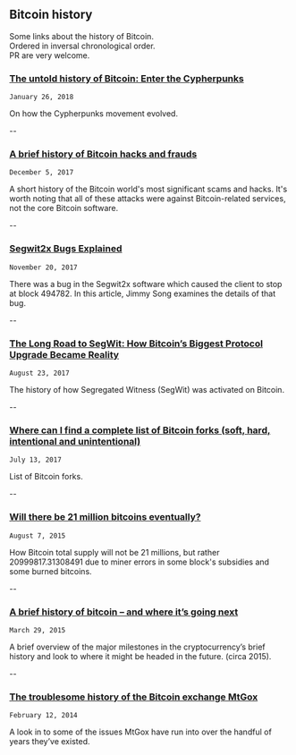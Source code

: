 ## Bitcoin history

Some links about the history of Bitcoin.  
Ordered in inversal chronological order.  
PR are very welcome.

### [The untold history of Bitcoin: Enter the Cypherpunks](https://medium.com/swlh/the-untold-history-of-bitcoin-enter-the-cypherpunks-f764dee962a1)

`January 26, 2018`

On how the Cypherpunks movement evolved.

--

### [A brief history of Bitcoin hacks and frauds](https://arstechnica.com/tech-policy/2017/12/a-brief-history-of-bitcoin-hacks-and-frauds/)

`December 5, 2017`

A short history of the Bitcoin world's most significant scams and hacks. It's worth noting that all of these attacks were against Bitcoin-related services, not the core Bitcoin software.

--

### [Segwit2x Bugs Explained](https://bitcointechtalk.com/segwit2x-bugs-explained-8e0c286124bc)

`November 20, 2017`

There was a bug in the Segwit2x software which caused the client to stop at block 494782. In this article, Jimmy Song examines the details of that bug.

--

### [The Long Road to SegWit: How Bitcoin’s Biggest Protocol Upgrade Became Reality](https://bitcoinmagazine.com/articles/long-road-segwit-how-bitcoins-biggest-protocol-upgrade-became-reality/)

`August 23, 2017`

The history of how Segregated Witness (SegWit) was activated on Bitcoin.

--

### [Where can I find a complete list of Bitcoin forks (soft, hard, intentional and unintentional)](https://bitcoin.stackexchange.com/questions/56607/where-can-i-find-a-complete-list-of-bitcoin-forks-soft-hard-intentional-and-u)

`July 13, 2017`

List of Bitcoin forks.

--

### [Will there be 21 million bitcoins eventually?](https://bitcoin.stackexchange.com/questions/38994/will-there-be-21-million-bitcoins-eventually/38998#38998)

`August 7, 2015`

How Bitcoin total supply will not be 21 millions, but rather 20999817.31308491 due to miner errors in some block's subsidies and some burned bitcoins.

--

### [A brief history of bitcoin – and where it’s going next](https://thenextweb.com/insider/2015/03/29/a-brief-history-of-bitcoin-and-where-its-going-next/)

`March 29, 2015`

A brief overview of the major milestones in the cryptocurrency’s brief history and look to where it might be headed in the future. (circa 2015).

--

### [The troublesome history of the Bitcoin exchange MtGox](https://anders.io/the-troublesome-history-of-the-bitcoin-exchange-mtgox/)

`February 12, 2014`

A look in to some of the issues MtGox have run into over the handful of years they’ve existed.
